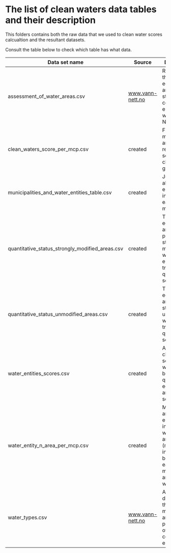 # The list of clean waters data tables and their description

This folders contains both the raw data that we used to clean water scores calcualtion and the resultant datasets.

Consult the table below to check which table has what data.

Data set name |Source     | Description
--------------|-----------|---------------
assessment_of_water_areas.csv| www.vann-nett.no| Raw data on the ecological and chemical status of coastal water entities in the whole Norway
clean_waters_score_per_mcp.csv | created  | Final table of municipalities and their respective scores for clean waters goal
municipalities_and_water_entities_table.csv| created| Just a list of all the water entities that intersect with each municipality
quantitative_status_strongly_modified_areas.csv| created | The ecological and chemical potential of strongly modified water entities, transalted to qunatitative scores
quantitative_status_unmodified_areas.csv | created| The ecologcial and chemcial status of unmodified water entities translated to qunatitative scores
water_entities_scores.csv | created| Average clean water scores per water entity, based on quantitave ecological and chemical scores
water_entity_n_area_per_mcp.csv|created |Municipalities and water entities intersecting with them, and areas (m^2) of the intersection between each municipality and each water entity
water_types.csv| www.vann-nett.no| A table describing the category, morphology and other parameters of each coastal water entity. 
